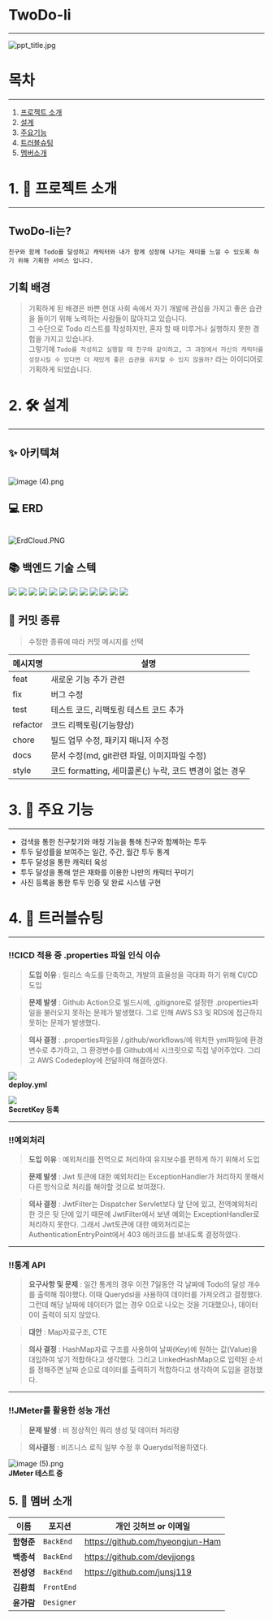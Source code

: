 # TwoDo-li

---
<img src="https://i.imgur.com/e0c30l9.jpg" title="ppt_title.jpg"/>

# 목차

---

1. [프로젝트 소개](##_1._🎊_프로젝트_소개)
2. [설계](#2._🛠_설계)
3. [주요기능](#3._🎊_주요_기능)
4. [트러블슈팅](#4._🧨_트러블슈팅)
5. [멤버소개](#5._🤲_멤버_소개)

# 1. 🎊 프로젝트 소개

---

## TwoDo-li는?

`친구와 함께 Todo를 달성하고 캐릭터와 내가 함께 성장해 나가는 재미를 느낄 수 있도록 하기 위해 기획한 서비스 입니다.`

## 기획 배경

>기획하게 된 배경은 바쁜 현대 사회 속에서 자기 개발에 관심을 가지고 좋은 습관을 들이기 위해 노력하는 사람들이 많아지고 있습니다.<br>
>그 수단으로 Todo 리스트를 작성하지만, 혼자 할 때 미루거나 실행하지 못한 경험을 가지고 있습니다.<br>
>그렇기에 `Todo를 작성하고 실행할 때 친구와 같이하고, 그 과정에서 자신의 캐릭터를 성장시킬 수 있다면 더 재밌게 좋은 습관을 유지할 수 있지 않을까?` 라는 아이디어로 기획하게 되었습니다.

# 2. 🛠 설계

---

## ✨ 아키텍쳐

<br>
<img src="https://i.imgur.com/Tnj7P0J.png" title="image (4).png"/>

## 💻 ERD

<br>
<img src="https://i.imgur.com/kEYAy3z.png" title="ErdCloud.PNG"/>

## 📚 백엔드 기술 스텍

<img src="https://img.shields.io/badge/JAVA-007396?style=for-the-badge&logo=java&logoColor=white"> <img src="https://img.shields.io/badge/Spring-6DB33F?style=for-the-badge&logo=Spring&logoColor=white">
<img src="https://img.shields.io/badge/Springboot-6DB33F?style=for-the-badge&logo=Springboot&logoColor=white">
<img src="https://img.shields.io/badge/gradle-02303A?style=for-the-badge&logo=gradle&logoColor=white">
<img src="https://img.shields.io/badge/mysql-4479A1?style=for-the-badge&logo=mysql&logoColor=white">
<img src="https://img.shields.io/badge/aws-232F3E?style=for-the-badge&logo=AmazonAWS&logoColor=white">
<img src="https://img.shields.io/badge/Amazon S3-569A31?style=for-the-badge&logo=Amazon S3&logoColor=white">
<img src="https://img.shields.io/badge/GitHub Actions-2088FF?style=for-the-badge&logo=GitHub Actions&logoColor=white">
<img src="https://img.shields.io/badge/codedeploy-6DB33F?style=for-the-badge&logo=codedeploy&logoColor=white">
<img src="https://img.shields.io/badge/JUnit5-25A162?style=for-the-badge&logo=JUnit5&logoColor=white">
<img src="https://img.shields.io/badge/Apache JMeter-D22128?style=for-the-badge&logo=Apache JMeter&logoColor=white">
<img src="https://img.shields.io/badge/NGINX-009639?style=for-the-badge&logo=NGINX&logoColor=white">


## 🛒 커밋 종류

> 수정한 종류에 따라 커밋 메시지를 선택

|메시지명|설명|
|----|---|
| feat |새로운 기능 추가 관련|
| fix |버그 수정|
| test |테스트 코드, 리팩토링 테스트 코드 추가|
| refactor |코드 리팩토링(기능향상)|
| chore |빌드 업무 수정, 패키지 매니저 수정|
| docs |문서 수정(md, git관련 파일, 이미지파일 수정)|
| style |코드 formatting, 세미콜론(;) 누락, 코드 변경이 없는 경우|

# 3. 🎊 주요 기능

---

- 검색을 통한 친구찾기와 매칭 기능을 통해 친구와 함꼐하는 투두
- 투두 달성률을 보여주는 일간, 주간, 월간 투두 통계
- 투두 달성을 통한 캐릭터 육성
- 투두 달성을 통해 얻은 재화를 이용한 나만의 캐릭터 꾸미기
- 사진 등록을 통한 투두 인증 및 완료 시스템 구현

# 4. 🧨 트러블슈팅

---

### ‼CICD 적용 중 .properties 파일 인식 이슈

> **도입 이유** : 릴리스 속도를 단축하고, 개발의 효율성을 극대화 하기 위해 CI/CD 도입

> **문제 발생** : Github Action으로 빌드시에, .gitignore로 설정한 .properties파일을 불러오지 못하는 문제가 발생했다. 그로 인해 AWS S3 및 RDS에 접근하지 못하는 문제가
> 발생했다.

> **의사 결정** : .properties파일을 /.github/workflows/에 위치한 yml파일에 환경변수로 추가하고, 그 환경변수를 Github에서 시크릿으로 직접 넣어주었다.
> 그리고 AWS Codedeploy에 전달하여 해결하였다.

<img src='https://ifh.cc/g/GXCsyT.png' border='0'><br>
**deploy.yml**

<img src='https://ifh.cc/g/552pza.png' border='0'><br>
**SecretKey 등록**

----

### ‼예외처리

> **도입 이유** : 예외처리를 전역으로 처리하여 유지보수를 편하게 하기 위해서 도입

> **문제 발생** : Jwt 토큰에 대한 예외처리는 ExceptionHandler가 처리하지 못해서 다른 방식으로 처리를 해야할 것으로 보여졌다.

> **의사 결정** : JwtFilter는 Dispatcher Servlet보다 앞 단에 있고, 전역예외처리 한 것은 뒷 단에 있기 때문에
> JwtFilter에서 보낸 예외는 ExceptionHandler로 처리하지 못한다.
> 그래서 Jwt토큰에 대한 예외처리로는 AuthenticationEntryPoint에서 403 에러코드를 보내도록 결정하였다.

---

### ‼통계 API

> **요구사항 및 문제** : 일간 통계의 경우 이전 7일동안 각 날짜에 Todo의 달성 개수를 출력해 줘야했다.
> 이때 Querydsl을 사용하여 데이터를 가져오려고 결정했다.
> 그런데 해당 날짜에 데이터가 없는 경우 0으로 나오는 것을 기대했으나, 데이터 0이 출력이 되지 않았다.

> **대안** : Map자료구조, CTE

> **의사 결정** : HashMap자료 구조를 사용하여 날짜(Key)에 원하는 값(Value)을 대입하여 넣기 적합하다고 생각했다.
> 그리고 LinkedHashMap으로 입력된 순서를 정해주면 날짜 순으로 데이터를 출력하기 적합하다고 생각하여 도입을 결정했다.
 
---

### ‼JMeter를 활용한 성능 개선

> **문제 발생** : 비 정상적인 쿼리 생성 및 데이터 처리량

> **의사결정** : 비즈니스 로직 일부 수정 후 Querydsl적용하였다.

<img src="https://i.imgur.com/ayzJnYG.png" title="image (5).png"/><br>
**JMeter 테스트 중**

## 5. 🤲 멤버 소개


| 이름      | 포지션        | 개인 깃허브 or 이메일          |
|---------|------------|------------------------------|
| **함형준** | `BackEnd`  | https://github.com/hyeongjun-Ham |
| **백종석** | `BackEnd`  | https://github.com/devjjongs |
| **전성영** | `BackEnd`  | https://github.com/junsj119 |
| **김환희** | `FrontEnd` |  |
| **윤가람** | `Designer` |  |

